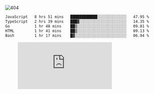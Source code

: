 ![404](https://user-images.githubusercontent.com/378023/89412096-6f759d80-d761-11ea-8c57-84b30ef3f2b1.png)
<!--START_SECTION:waka-->

```txt
JavaScript   8 hrs 51 mins   ████████████░░░░░░░░░░░░░   47.95 %
TypeScript   2 hrs 39 mins   ███▓░░░░░░░░░░░░░░░░░░░░░   14.35 %
Go           1 hr 48 mins    ██▒░░░░░░░░░░░░░░░░░░░░░░   09.81 %
HTML         1 hr 41 mins    ██▒░░░░░░░░░░░░░░░░░░░░░░   09.13 %
Bash         1 hr 17 mins    █▓░░░░░░░░░░░░░░░░░░░░░░░   06.94 %
```

<!--END_SECTION:waka-->
<figure><embed src="https://wakatime.com/share/@018b853e-267a-435d-a858-33e2b098b9d7/f3c3aa68-553a-4373-a9f9-2d456f62f780.svg"></embed></figure>
